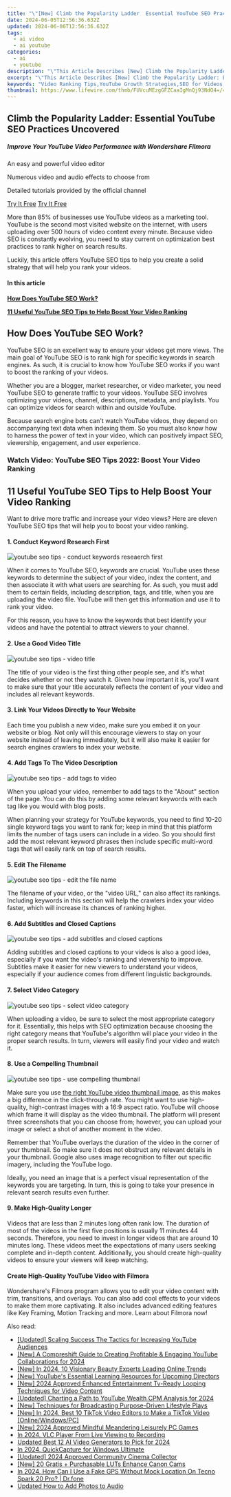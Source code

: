 ```yaml
---
title: "\"[New] Climb the Popularity Ladder  Essential YouTube SEO Practices Uncovered for 2024\""
date: 2024-06-05T12:56:36.632Z
updated: 2024-06-06T12:56:36.632Z
tags:
  - ai video
  - ai youtube
categories:
  - ai
  - youtube
description: "\"This Article Describes [New] Climb the Popularity Ladder: Essential YouTube SEO Practices Uncovered for 2024\""
excerpt: "\"This Article Describes [New] Climb the Popularity Ladder: Essential YouTube SEO Practices Uncovered for 2024\""
keywords: "Video Ranking Tips,YouTube Growth Strategies,SEO for Videos,Popularity in Youtube,Content Optimization,Video Engagement Boost,Keyword Research Youtube"
thumbnail: https://www.lifewire.com/thmb/FUVcuMEzgGFZCaaIgMnQj93NdO4=/400x300/filters:no_upscale():max_bytes(150000):strip_icc()/chromebooktouchscreennotworking-25f01d4ce9b84c92ac52410a2673919e.jpg
---
```


## Climb the Popularity Ladder: Essential YouTube SEO Practices Uncovered

##### Improve Your YouTube Video Performance with Wondershare Filmora

An easy and powerful video editor

Numerous video and audio effects to choose from

Detailed tutorials provided by the official channel

[Try It Free](https://tools.techidaily.com/wondershare/filmora/download/) [Try It Free](https://tools.techidaily.com/wondershare/filmora/download/)

More than 85% of businesses use YouTube videos as a marketing tool. YouTube is the second most visited website on the internet, with users uploading over 500 hours of video content every minute. Because video SEO is constantly evolving, you need to stay current on optimization best practices to rank higher on search results.

Luckily, this article offers YouTube SEO tips to help you create a solid strategy that will help you rank your videos.

#### In this article

[**How Does YouTube SEO Work?**](#part1)

[**11 Useful YouTube SEO Tips to Help Boost Your Video Ranking**](#part2)

## How Does YouTube SEO Work?

YouTube SEO is an excellent way to ensure your videos get more views. The main goal of YouTube SEO is to rank high for specific keywords in search engines. As such, it is crucial to know how YouTube SEO works if you want to boost the ranking of your videos.

Whether you are a blogger, market researcher, or video marketer, you need YouTube SEO to generate traffic to your videos. YouTube SEO involves optimizing your videos, channel, descriptions, metadata, and playlists. You can optimize videos for search within and outside YouTube.

Because search engine bots can't watch YouTube videos, they depend on accompanying text data when indexing them. So you must also know how to harness the power of text in your video, which can positively impact SEO, viewership, engagement, and user experience.

### Watch Video: YouTube SEO Tips 2022: Boost Your Video Ranking

## 11 Useful YouTube SEO Tips to Help Boost Your Video Ranking

Want to drive more traffic and increase your video views? Here are eleven YouTube SEO tips that will help you to boost your video ranking.

#### 1\. Conduct Keyword Research First

![youtube seo tips - conduct keywords reseaerch first](https://images.wondershare.com/filmora/article-images/2021/youtube-seo-tips-1.png)

When it comes to YouTube SEO, keywords are crucial. YouTube uses these keywords to determine the subject of your video, index the content, and then associate it with what users are searching for. As such, you must add them to certain fields, including description, tags, and title, when you are uploading the video file. YouTube will then get this information and use it to rank your video.

For this reason, you have to know the keywords that best identify your videos and have the potential to attract viewers to your channel.

#### 2\. Use a Good Video Title

![youtube seo tips - video title](https://images.wondershare.com/filmora/article-images/2021/youtube-seo-tips-2.png)

The title of your video is the first thing other people see, and it's what decides whether or not they watch it. Given how important it is, you'll want to make sure that your title accurately reflects the content of your video and includes all relevant keywords.

#### 3\. Link Your Videos Directly to Your Website

Each time you publish a new video, make sure you embed it on your website or blog. Not only will this encourage viewers to stay on your website instead of leaving immediately, but it will also make it easier for search engines crawlers to index your website.

#### 4\. Add Tags To The Video Description

![youtube seo tips - add tags to video](https://images.wondershare.com/filmora/article-images/2021/youtube-seo-tips-3.png)

When you upload your video, remember to add tags to the "About" section of the page. You can do this by adding some relevant keywords with each tag like you would with blog posts.

When planning your strategy for YouTube keywords, you need to find 10-20 single keyword tags you want to rank for; keep in mind that this platform limits the number of tags users can include in a video. So you should first add the most relevant keyword phrases then include specific multi-word tags that will easily rank on top of search results.

#### 5\. Edit The Filename

![youtube seo tips - edit the file name](https://images.wondershare.com/filmora/article-images/2021/youtube-seo-tips-4.png)

The filename of your video, or the "video URL," can also affect its rankings. Including keywords in this section will help the crawlers index your video faster, which will increase its chances of ranking higher.

#### 6\. Add Subtitles and Closed Captions

![youtube seo tips - add subtitles and closed captions](https://images.wondershare.com/filmora/article-images/2021/youtube-seo-tips-5.png)

Adding subtitles and closed captions to your videos is also a good idea, especially if you want the video's ranking and viewership to improve. Subtitles make it easier for new viewers to understand your videos, especially if your audience comes from different linguistic backgrounds.

#### 7\. Select Video Category

![youtube seo tips - select video category](https://images.wondershare.com/filmora/article-images/2021/youtube-seo-tips-6.png)

When uploading a video, be sure to select the most appropriate category for it. Essentially, this helps with SEO optimization because choosing the right category means that YouTube's algorithm will place your video in the proper search results. In turn, viewers will easily find your video and watch it.

#### 8\. Use a Compelling Thumbnail

![youtube seo tips - use compelling thumbnail](https://images.wondershare.com/filmora/article-images/2021/youtube-seo-tips-7.png)

Make sure you use [the right YouTube video thumbnail image](https://tools.techidaily.com/wondershare/filmora/download/), as this makes a big difference in the click-through rate. You might want to use high-quality, high-contrast images with a 16:9 aspect ratio. YouTube will choose which frame it will display as the video thumbnail. The platform will present three screenshots that you can choose from; however, you can upload your image or select a shot of another moment in the video.

Remember that YouTube overlays the duration of the video in the corner of your thumbnail. So make sure it does not obstruct any relevant details in your thumbnail. Google also uses image recognition to filter out specific imagery, including the YouTube logo.

Ideally, you need an image that is a perfect visual representation of the keywords you are targeting. In turn, this is going to take your presence in relevant search results even further.

#### 9\. Make High-Quality Longer

Videos that are less than 2 minutes long often rank low. The duration of most of the videos in the first five positions is usually 11 minutes 44 seconds. Therefore, you need to invest in longer videos that are around 10 minutes long. These videos meet the expectations of many users seeking complete and in-depth content. Additionally, you should create high-quality videos to ensure your viewers will keep watching.

#### Create High-Quality YouTube Video with Filmora

Wondershare's Filmora program allows you to edit your video content with trim, transitions, and overlays. You can also add cool effects to your videos to make them more captivating. It also includes advanced editing features like Key Framing, Motion Tracking and more. Learn about Filmora now!

<span class="atpl-alsoreadstyle">Also read:</span>
<div><ul>
<li><a href="https://facebook-video-share.techidaily.com/updated-scaling-success-the-tactics-for-increasing-youtube-audiences/"><u>[Updated] Scaling Success  The Tactics for Increasing YouTube Audiences</u></a></li>
<li><a href="https://facebook-video-share.techidaily.com/new-a-compreshift-guide-to-creating-profitable-and-engaging-youtube-collaborations-for-2024/"><u>[New] A Compreshift Guide to Creating Profitable & Engaging YouTube Collaborations for 2024</u></a></li>
<li><a href="https://facebook-video-share.techidaily.com/new-in-2024-10-visionary-beauty-experts-leading-online-trends/"><u>[New] In 2024, 10 Visionary Beauty Experts Leading Online Trends</u></a></li>
<li><a href="https://facebook-video-share.techidaily.com/new-youtubes-essential-learning-resources-for-upcoming-directors/"><u>[New] YouTube's Essential Learning Resources for Upcoming Directors</u></a></li>
<li><a href="https://facebook-video-share.techidaily.com/new-2024-approved-enhanced-entertainment-tv-ready-looping-techniques-for-video-content/"><u>[New] 2024 Approved  Enhanced Entertainment  Tv-Ready Looping Techniques for Video Content</u></a></li>
<li><a href="https://facebook-video-share.techidaily.com/updated-charting-a-path-to-youtube-wealth-cpm-analysis-for-2024/"><u>[Updated] Charting a Path to YouTube Wealth  CPM Analysis for 2024</u></a></li>
<li><a href="https://facebook-video-share.techidaily.com/new-techniques-for-broadcasting-purpose-driven-lifestyle-plays/"><u>[New] Techniques for Broadcasting Purpose-Driven Lifestyle Plays</u></a></li>
<li><a href="https://tiktok-videos.techidaily.com/new-in-2024-best-10-tiktok-video-editors-to-make-a-tiktok-video-onlinewindowspc/"><u>[New] In 2024, Best 10 TikTok Video Editors to Make a TikTok Video [Online/Windows/PC]</u></a></li>
<li><a href="https://screen-video-capture.techidaily.com/new-2024-approved-mindful-meandering-leisurely-pc-games/"><u>[New] 2024 Approved  Mindful Meandering  Leisurely PC Games</u></a></li>
<li><a href="https://screen-activity-recording.techidaily.com/in-2024-vlc-player-from-live-viewing-to-recording/"><u>In 2024, VLC Player  From Live Viewing to Recording</u></a></li>
<li><a href="https://ai-editing-video.techidaily.com/updated-best-12-ai-video-generators-to-pick-for-2024/"><u>Updated Best 12 AI Video Generators to Pick for 2024</u></a></li>
<li><a href="https://screen-recording.techidaily.com/in-2024-quickcapture-for-windows-ultimate/"><u>In 2024, QuickCapture for Windows Ultimate</u></a></li>
<li><a href="https://facebook-video-content.techidaily.com/updated-2024-approved-community-cinema-collector/"><u>[Updated] 2024 Approved  Community Cinema Collector</u></a></li>
<li><a href="https://extra-tips.techidaily.com/new-20-gratis-plus-purchasable-luts-enhance-canon-cams/"><u>[New] 20 Gratis + Purchasable LUTs  Enhance Canon Cams</u></a></li>
<li><a href="https://review-topics.techidaily.com/in-2024-how-can-i-use-a-fake-gps-without-mock-location-on-tecno-spark-20-pro-drfone-by-drfone-virtual-android/"><u>In 2024, How Can I Use a Fake GPS Without Mock Location On Tecno Spark 20 Pro? | Dr.fone</u></a></li>
<li><a href="https://sound-tweaking.techidaily.com/updated-how-to-add-photos-to-audio/"><u>Updated How to Add Photos to Audio</u></a></li>
</ul></div>

<ins class="adsbygoogle"
      style="display:block"
      data-ad-client="ca-pub-7571918770474297"
      data-ad-slot="8358498916"
      data-ad-format="auto"
      data-full-width-responsive="true"></ins>
